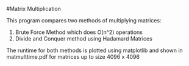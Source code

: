 #Matrix Multiplication

This program compares two methods of multiplying matrices:<br>
1) Brute Force Method which does O(n^2) operations <br>
2) Divide and Conquer method using Hadamard Matrices <br>

The runtime for both methods is plotted using matplotlib and shown in matmulttime.pdf for matrices up to size 4096 x 4096 <br>
